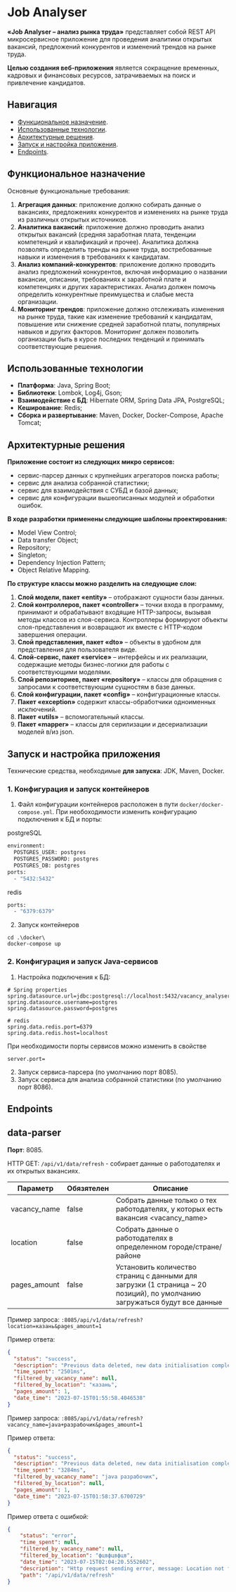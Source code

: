 # Job Analyser

**«Job Analyser – анализ рынка труда»** представляет собой REST API микросервисное приложение для проведения аналитики открытых вакансий, предложений конкурентов
и изменений трендов на рынке труда.

**Целью создания веб-приложения** является сокращение временных, кадровых и финансовых ресурсов, затрачиваемых на поиск и привлечение кандидатов.

## Навигация

- [Функциональное назначение](#functions).
- [Использованные технологии](#tools).
- [Архитектурные решения](#architecture).
- [Запуск и настройка приложения](#starting).
- [Endpoints](#endpoints).


<a name="functions"></a>
## Функциональное назначение

Основные функциональные требования:
1. **Агрегация данных**: приложение должно собирать данные о вакансиях, предложениях конкурентов и изменениях на рынке труда из различных открытых источников.
2. **Аналитика вакансий**: приложение должно проводить анализ открытых вакансий (средняя заработная плата, тенденции компетенций и квалификаций и прочее).
Аналитика должна позволять определить тренды на рынке труда, востребованные навыки и изменения в требованиях к кандидатам.
3. **Анализ компаний-конкурентов**: приложение должно проводить анализ предложений конкурентов, включая информацию о названии вакансии, описании, требованиях к заработной плате и компетенциях и других характеристиках.
Анализ должен помочь определить конкурентные преимущества и слабые места организации.
4. **Мониторинг трендов**: приложение должно отслеживать изменения на рынке труда, такие как изменение требований к кандидатам, повышение или снижение средней заработной платы, популярных навыков и других факторов. Мониторинг должен позволить организации быть в курсе последних тенденций и принимать соответствующие решения.

<a name="tools"></a>
## Использованные технологии

- **Платформа**: Java, Spring Boot;
- **Библиотеки**: Lombok, Log4j, Gson;
- **Взаимодействие с БД**: Hibernate ORM, Spring Data JPA, PostgreSQL;
- **Кеширование**: Redis;
- **Сборка и развертывание**: Maven, Docker, Docker-Compose, Apache Tomcat;

<a name="architecture"></a>
## Архитектурные решения

**Приложение состоит из следующих микро сервисов:**
- сервис-парсер данных с крупнейших агрегаторов поиска работы;
- сервис для анализа собранной статистики;
- сервис для взаимодействия с СУБД и базой данных;
- сервис для конфигурации вышеописанных модулей и обработки ошибок.

**В ходе разработки применены следующие шаблоны проектирования:**
- Model View Control;
- Data transfer Object;
- Repository;
- Singleton;
- Dependency Injection Pattern;
- Object Relative Mapping.

**По структуре классы можно разделить на следующие слои:**
1. **Слой модели, пакет «entity»** – отображают сущности базы данных.
2. **Слой контроллеров, пакет «controller»** – точки входа в программу, принимают и обрабатывают входящие HTTP-запросы,
вызывая методы классов из слоя-сервиса. Контроллеры формируют объекты слоя-представления и возвращают их вместе с HTTP-кодом завершения операции.
3. **Слой представления, пакет «dto»** – объекты в удобном для представления для пользователя виде.
4. **Слой-сервис, пакет «service»** – интерфейсы и их реализации, содержащие методы бизнес-логики для работы с соответствующими моделями.
5. **Слой репозиториев, пакет «repository»** – классы для обращения с запросами к соответствующим сущностям в базе данных.
6. **Слой конфигурации, пакет «config»** – конфигурационные классы.
7. **Пакет «exception»** содержит классы-обработчики одноименных исключений.
8. **Пакет «utils»** – вспомогательный классы.
9. **Пакет «mapper»** – классы для серилизации и десериализации моделей в/из json.

<a name="starting"></a>
## Запуск и настройка приложения

Технические средства, необходимые **для запуска**: JDK, Maven, Docker.

### 1. Конфигурация и запуск контейнеров
1. Файл конфигурации контейнеров расположен в пути `docker/docker-compose.yml`. При необоходимости изменить конфигурацию подключения к БД и порты:

postgreSQL
```dockerfile
environment:
  POSTGRES_USER: postgres
  POSTGRES_PASSWORD: postgres
  POSTGRES_DB: postgres
ports:
  - "5432:5432"
```

redis
```dockerfile
ports:
  - "6379:6379"
```
2. Запуск контейнеров
 ```shell
cd .\docker\
docker-compose up
```

### 2. Конфигурация и запуск Java-сервисов

1. Настройка подключения к БД:
```
# Spring properties
spring.datasource.url=jdbc:postgresql://localhost:5432/vacancy_analyser
spring.datasource.username=postgres
spring.datasource.password=postgres

# redis
spring.data.redis.port=6379
spring.data.redis.host=localhost
```
При необходимости порты сервисов можно изменить в свойстве
```
server.port=
```

2. Запуск сервиса-парсера (по умолчанию порт 8085).
3. Запуск сервиса для анализа собранной статистики (по умолчанию порт 8086).

<a name="endpoints"></a>
## Endpoints

## data-parser
**Порт**: 8085.

HTTP GET: `/api/v1/data/refresh` - собирает данные о работодателях и их открытых вакансиях.

| Параметр     | Обязятелен | Описание                                                                                                                  |
|--------------|------------|---------------------------------------------------------------------------------------------------------------------------|
| vacancy_name | false      | Собрать данные только о тех работодателях, у которых есть вакансия <vacancy_name>                                         |
| location     | false      | Собрать данные о работодателях в определенном городе/стране/районе <location>                                             |
| pages_amount | false      | Установить количество страниц с данными для загрузки (1 страница ~ 20 позиций), по умолчанию загружаться будут все данные |

Пример запроса:
`:8085/api/v1/data/refresh?location=казань&pages_amount=1`

Пример ответа:
```json
{
  "status": "success",
  "description": "Previous data deleted, new data initialisation completed, sorted by location(казань)",
  "time_spent": "2501ms",
  "filtered_by_vacancy_name": null,
  "filtered_by_location": "казань",
  "pages_amount": 1,
  "date_time": "2023-07-15T01:55:58.4046538"
}
```

Пример запроса:
`:8085/api/v1/data/refresh?vacancy_name=java+разрабочик&pages_amount=1`

Пример ответа:
```json
{
  "status": "success",
  "description": "Previous data deleted, new data initialisation completed, sorted by vacancy_name(java разрабочик)",
  "time_spent": "3284ms",
  "filtered_by_vacancy_name": "java разрабочик",
  "filtered_by_location": null,
  "pages_amount": 1,
  "date_time": "2023-07-15T01:58:37.6700729"
}
```

Пример ответа с ошибкой:
```json
{
    "status": "error",
    "time_spent": null,
    "filtered_by_vacancy_name": null,
    "filtered_by_location": "фцвфцвфцв",
    "date_time": "2023-07-15T02:04:20.5552602",
    "description": "Http request sending error, message: Location not found. Response status: 404. Evoked from DataInitializerImpl (fillVacanciesForEmployer)",
    "path": "/api/v1/data/refresh"
}
```

